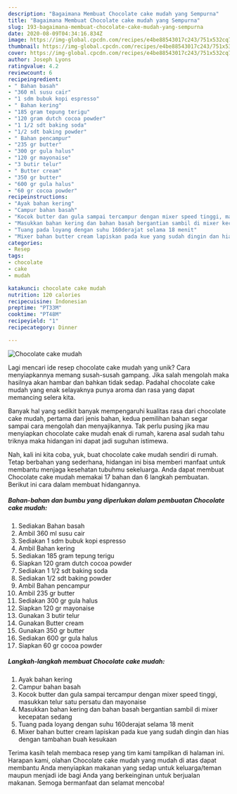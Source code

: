 ```yaml
---
description: "Bagaimana Membuat Chocolate cake mudah yang Sempurna"
title: "Bagaimana Membuat Chocolate cake mudah yang Sempurna"
slug: 193-bagaimana-membuat-chocolate-cake-mudah-yang-sempurna
date: 2020-08-09T04:34:16.834Z
image: https://img-global.cpcdn.com/recipes/e4be88543017c243/751x532cq70/chocolate-cake-mudah-foto-resep-utama.jpg
thumbnail: https://img-global.cpcdn.com/recipes/e4be88543017c243/751x532cq70/chocolate-cake-mudah-foto-resep-utama.jpg
cover: https://img-global.cpcdn.com/recipes/e4be88543017c243/751x532cq70/chocolate-cake-mudah-foto-resep-utama.jpg
author: Joseph Lyons
ratingvalue: 4.2
reviewcount: 6
recipeingredient:
- " Bahan basah"
- "360 ml susu cair"
- "1 sdm bubuk kopi espresso"
- " Bahan kering"
- "185 gram tepung terigu"
- "120 gram dutch cocoa powder"
- "1 1/2 sdt baking soda"
- "1/2 sdt baking powder"
- " Bahan pencampur"
- "235 gr butter"
- "300 gr gula halus"
- "120 gr mayonaise"
- "3 butir telur"
- " Butter cream"
- "350 gr butter"
- "600 gr gula halus"
- "60 gr cocoa powder"
recipeinstructions:
- "Ayak bahan kering"
- "Campur bahan basah"
- "Kocok butter dan gula sampai tercampur dengan mixer speed tinggi, masukkan telur satu persatu dan mayonaise"
- "Masukkan bahan kering dan bahan basah bergantian sambil di mixer kecepatan sedang"
- "Tuang pada loyang dengan suhu 160derajat selama 18 menit"
- "Mixer bahan butter cream lapiskan pada kue yang sudah dingin dan hias dengan tambahan buah kesukaan"
categories:
- Resep
tags:
- chocolate
- cake
- mudah

katakunci: chocolate cake mudah 
nutrition: 120 calories
recipecuisine: Indonesian
preptime: "PT33M"
cooktime: "PT48M"
recipeyield: "1"
recipecategory: Dinner

---
```



![Chocolate cake mudah](https://img-global.cpcdn.com/recipes/e4be88543017c243/751x532cq70/chocolate-cake-mudah-foto-resep-utama.jpg)

Lagi mencari ide resep chocolate cake mudah yang unik? Cara menyiapkannya memang susah-susah gampang. Jika salah mengolah maka hasilnya akan hambar dan bahkan tidak sedap. Padahal chocolate cake mudah yang enak selayaknya punya aroma dan rasa yang dapat memancing selera kita.



Banyak hal yang sedikit banyak mempengaruhi kualitas rasa dari chocolate cake mudah, pertama dari jenis bahan, kedua pemilihan bahan segar sampai cara mengolah dan menyajikannya. Tak perlu pusing jika mau menyiapkan chocolate cake mudah enak di rumah, karena asal sudah tahu triknya maka hidangan ini dapat jadi suguhan istimewa.


Nah, kali ini kita coba, yuk, buat chocolate cake mudah sendiri di rumah. Tetap berbahan yang sederhana, hidangan ini bisa memberi manfaat untuk membantu menjaga kesehatan tubuhmu sekeluarga. Anda dapat membuat Chocolate cake mudah memakai 17 bahan dan 6 langkah pembuatan. Berikut ini cara dalam membuat hidangannya.

<!--inarticleads1-->

##### Bahan-bahan dan bumbu yang diperlukan dalam pembuatan Chocolate cake mudah:

1. Sediakan  Bahan basah
1. Ambil 360 ml susu cair
1. Sediakan 1 sdm bubuk kopi espresso
1. Ambil  Bahan kering
1. Sediakan 185 gram tepung terigu
1. Siapkan 120 gram dutch cocoa powder
1. Sediakan 1 1/2 sdt baking soda
1. Sediakan 1/2 sdt baking powder
1. Ambil  Bahan pencampur
1. Ambil 235 gr butter
1. Sediakan 300 gr gula halus
1. Siapkan 120 gr mayonaise
1. Gunakan 3 butir telur
1. Gunakan  Butter cream
1. Gunakan 350 gr butter
1. Sediakan 600 gr gula halus
1. Siapkan 60 gr cocoa powder




<!--inarticleads2-->

##### Langkah-langkah membuat Chocolate cake mudah:

1. Ayak bahan kering
1. Campur bahan basah
1. Kocok butter dan gula sampai tercampur dengan mixer speed tinggi, masukkan telur satu persatu dan mayonaise
1. Masukkan bahan kering dan bahan basah bergantian sambil di mixer kecepatan sedang
1. Tuang pada loyang dengan suhu 160derajat selama 18 menit
1. Mixer bahan butter cream lapiskan pada kue yang sudah dingin dan hias dengan tambahan buah kesukaan




Terima kasih telah membaca resep yang tim kami tampilkan di halaman ini. Harapan kami, olahan Chocolate cake mudah yang mudah di atas dapat membantu Anda menyiapkan makanan yang sedap untuk keluarga/teman maupun menjadi ide bagi Anda yang berkeinginan untuk berjualan makanan. Semoga bermanfaat dan selamat mencoba!
